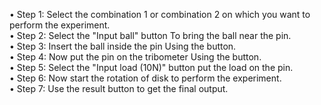 •	Step 1: Select the combination 1 or combination 2 on which you want to perform the experiment. <br>
•	Step 2: Select the "Input ball" button To bring the ball near the pin.<br>
•	Step 3: Insert the ball inside the pin Using the button. <br>
•	Step 4: Now put the pin on the tribometer Using the button. <br>
•	Step 5: Select the "Input load (10N)" button put the load on the pin. <br>
•	Step 6: Now start the rotation of disk to perform the experiment. <br>
•	Step 7: Use the result button to get the final output. 
